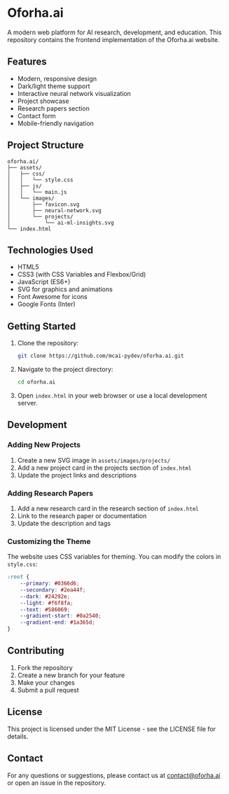 # Oforha.ai

A modern web platform for AI research, development, and education. This repository contains the frontend implementation of the Oforha.ai website.

## Features

- Modern, responsive design
- Dark/light theme support
- Interactive neural network visualization
- Project showcase
- Research papers section
- Contact form
- Mobile-friendly navigation

## Project Structure

```
oforha.ai/
├── assets/
│   ├── css/
│   │   └── style.css
│   ├── js/
│   │   └── main.js
│   └── images/
│       ├── favicon.svg
│       ├── neural-network.svg
│       └── projects/
│           └── ai-ml-insights.svg
└── index.html
```

## Technologies Used

- HTML5
- CSS3 (with CSS Variables and Flexbox/Grid)
- JavaScript (ES6+)
- SVG for graphics and animations
- Font Awesome for icons
- Google Fonts (Inter)

## Getting Started

1. Clone the repository:
   ```bash
   git clone https://github.com/mcai-pydev/oforha.ai.git
   ```

2. Navigate to the project directory:
   ```bash
   cd oforha.ai
   ```

3. Open `index.html` in your web browser or use a local development server.

## Development

### Adding New Projects

1. Create a new SVG image in `assets/images/projects/`
2. Add a new project card in the projects section of `index.html`
3. Update the project links and descriptions

### Adding Research Papers

1. Add a new research card in the research section of `index.html`
2. Link to the research paper or documentation
3. Update the description and tags

### Customizing the Theme

The website uses CSS variables for theming. You can modify the colors in `style.css`:

```css
:root {
    --primary: #0366d6;
    --secondary: #2ea44f;
    --dark: #24292e;
    --light: #f6f8fa;
    --text: #586069;
    --gradient-start: #0a2540;
    --gradient-end: #1a365d;
}
```

## Contributing

1. Fork the repository
2. Create a new branch for your feature
3. Make your changes
4. Submit a pull request

## License

This project is licensed under the MIT License - see the LICENSE file for details.

## Contact

For any questions or suggestions, please contact us at contact@oforha.ai or open an issue in the repository. 